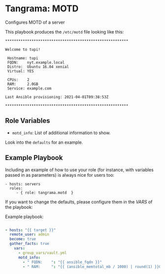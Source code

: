 # Tangrama: MOTD

Configures MOTD of a server

This playbook produces the `/etc/motd` file looking like this:

```
********************************************************

Welcome to tupi!

 Hostname: tupi
 FQDN:    nyt.example.local
 Distro:  Ubuntu 16.04 xenial
 Virtual: YES

 CPUs:    2
 RAM:     2.0GB
 Service: example.com

Last Ansible provisioning: 2021-04-01T09:38:53Z

********************************************************

```

## Role Variables

- `motd_info`: List of additional information to show.

Look into the `defaults` for an example.

## Example Playbook

Including an example of how to use your role (for instance, with variables passed in as parameters) is always nice for users too:

    - hosts: servers
      roles:
         - { role: tangrama.motd  }

If you want to change the defaults, please configure them in the _VARS_ of the playbook:

Example playbook:

```yml

- hosts: "{{ target }}"
  remote_user: admin
  become: true
  gather_facts: true
    vars:
      - group_vars/vault.yml
      motd_info:
        - " FQDN:    ": "{{ ansible_fqdn }}"
        - " RAM:     ": "{{ (ansible_memtotal_mb / 1000) | round(1) }}GB"
```
